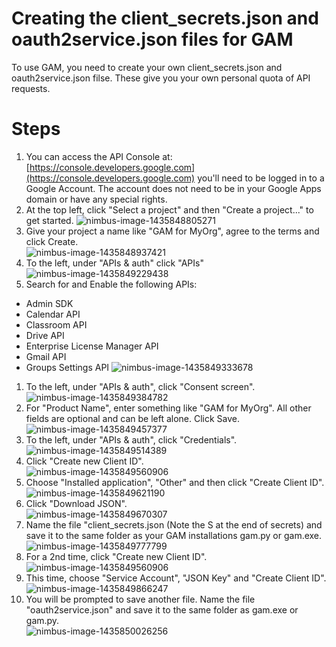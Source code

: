 # Creating the client\_secrets.json and oauth2service.json files for GAM
To use GAM, you need to create your own client\_secrets.json and oauth2service.json filse. These give you your own personal quota of API requests.

# Steps

1. You can access the API Console at:
[https://console.developers.google.com](https://console.developers.google.com)
you'll need to be logged in to a Google Account. The account does not need to be in your Google Apps domain or have any special rights.  
1. At the top left, click "Select a project" and then "Create a project..." to get started.
![nimbus-image-1435848805271](https://cloud.githubusercontent.com/assets/4623536/8480856/0cca9682-20ae-11e5-8359-03392dcf732c.png)  
1. Give your project a name like "GAM for MyOrg", agree to the terms and click Create.  
![nimbus-image-1435848937421](https://cloud.githubusercontent.com/assets/4623536/8480855/0cca3cf0-20ae-11e5-86f7-498c34c65919.png)  
1. To the left, under "APIs & auth" click "APIs"  
![nimbus-image-1435849229438](https://cloud.githubusercontent.com/assets/4623536/8480858/0ccd087c-20ae-11e5-94dd-5145b2464216.png)  
1. Search for and Enable the following APIs:
  * Admin SDK
  * Calendar API
  * Classroom API
  * Drive API
  * Enterprise License Manager API
  * Gmail API
  * Groups Settings API
![nimbus-image-1435849333678](https://cloud.githubusercontent.com/assets/4623536/8480857/0ccb438e-20ae-11e5-8cd9-a58d6460632f.png)  
1. To the left, under "APIs & auth", click "Consent screen".  
![nimbus-image-1435849384782](https://cloud.githubusercontent.com/assets/4623536/8480853/0cc9b24e-20ae-11e5-8bb5-42eb1d65f717.png)  
1. For "Product Name", enter something like "GAM for MyOrg". All other fields are optional and can be left alone. Click Save.  
![nimbus-image-1435849457377](https://cloud.githubusercontent.com/assets/4623536/8480854/0cc9b7f8-20ae-11e5-9439-c00fb016c6e6.png)  
1. To the left, under "APIs & auth", click "Credentials".  
![nimbus-image-1435849514389](https://cloud.githubusercontent.com/assets/4623536/8480851/0cc2f7e2-20ae-11e5-8b3e-70de1d963ddd.png)  
1. Click "Create new Client ID".  
![nimbus-image-1435849560906](https://cloud.githubusercontent.com/assets/4623536/8480847/0cc0dc6e-20ae-11e5-90b5-07a440279124.png)  
1. Choose "Installed application", "Other" and then click "Create Client ID".  
![nimbus-image-1435849621190](https://cloud.githubusercontent.com/assets/4623536/8480850/0cc21854-20ae-11e5-8c77-3b077f03013c.png)  
1. Click "Download JSON".  
![nimbus-image-1435849670307](https://cloud.githubusercontent.com/assets/4623536/8480849/0cc21eda-20ae-11e5-8c3f-4b783da98132.png)  
1. Name the file "client_secrets.json (Note the S at the end of secrets) and save it to the same folder as your GAM installations gam.py or gam.exe.  
![nimbus-image-1435849777799](https://cloud.githubusercontent.com/assets/4623536/8480852/0cc37064-20ae-11e5-8266-d4fc68a4c779.png)
1. For a 2nd time, click "Create new Client ID".
![nimbus-image-1435849560906](https://cloud.githubusercontent.com/assets/4623536/8480847/0cc0dc6e-20ae-11e5-90b5-07a440279124.png)  
1. This time, choose "Service Account", "JSON Key" and "Create Client ID".  
![nimbus-image-1435849866247](https://cloud.githubusercontent.com/assets/4623536/8480848/0cc1b67a-20ae-11e5-8365-aadd319217b8.png)  
1. You will be prompted to save another file. Name the file "oauth2service.json" and save it to the same folder as gam.exe or gam.py.  
![nimbus-image-1435850026256](https://cloud.githubusercontent.com/assets/4623536/8480846/0cb85eb8-20ae-11e5-9dac-0b11d8703b0f.png)  
